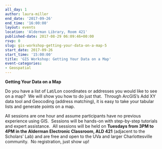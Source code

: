 ```yaml
---
all_day: 1
author: laura-miller
end_date: '2017-09-26'
end_time: '16:00:00'
layout: events
location: 'Alderman Library, Room 421'
published-date: 2017-08-29 06:09:46+00:00
rsvp: 0
slug: gis-workshop-getting-your-data-on-a-map-5
start_date: 2017-09-26
start_time: '15:00:00'
title: 'GIS Workshop: Getting Your Data on a Map'
event-categories:
- Geospatial
---
```


**Getting Your Data on a Map**

Do you have a list of Lat/Lon coordinates or addresses you would like to see on a map?  We will show you how to do just that.  Through ArcGIS’s Add XY data tool and Geocoding (address matching), it is easy to take your tabular lists and generate points on a map.

All sessions are one hour and assume participants have no previous experience using GIS.  Sessions will be hands-on with step-by-step tutorials and expert assistance.  All sessions will be held on **Tuesdays from 3PM to 4PM in the Alderman Electronic Classroom, ALD 421** (adjacent to the Scholars’ Lab) and are free and open to the UVa and larger Charlottesville community.  No registration, just show up!
